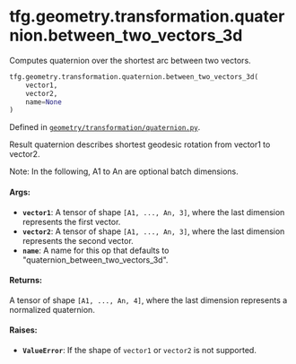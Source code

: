 <div itemscope itemtype="http://developers.google.com/ReferenceObject">
<meta itemprop="name" content="tfg.geometry.transformation.quaternion.between_two_vectors_3d" />
<meta itemprop="path" content="Stable" />
</div>

# tfg.geometry.transformation.quaternion.between_two_vectors_3d

Computes quaternion over the shortest arc between two vectors.

``` python
tfg.geometry.transformation.quaternion.between_two_vectors_3d(
    vector1,
    vector2,
    name=None
)
```



Defined in [`geometry/transformation/quaternion.py`](https://cs.corp.google.com/#piper///depot/google3/third_party/py/tensorflow_graphics/geometry/transformation/quaternion.py).

<!-- Placeholder for "Used in" -->

Result quaternion describes shortest geodesic rotation from
vector1 to vector2.

Note:
  In the following, A1 to An are optional batch dimensions.

#### Args:

* <b>`vector1`</b>: A tensor of shape `[A1, ..., An, 3]`, where the last dimension
    represents the first vector.
* <b>`vector2`</b>: A tensor of shape `[A1, ..., An, 3]`, where the last dimension
    represents the second vector.
* <b>`name`</b>: A name for this op that defaults to
    "quaternion_between_two_vectors_3d".


#### Returns:

A tensor of shape `[A1, ..., An, 4]`, where the last dimension represents
a normalized quaternion.


#### Raises:

* <b>`ValueError`</b>: If the shape of `vector1` or `vector2` is not supported.
